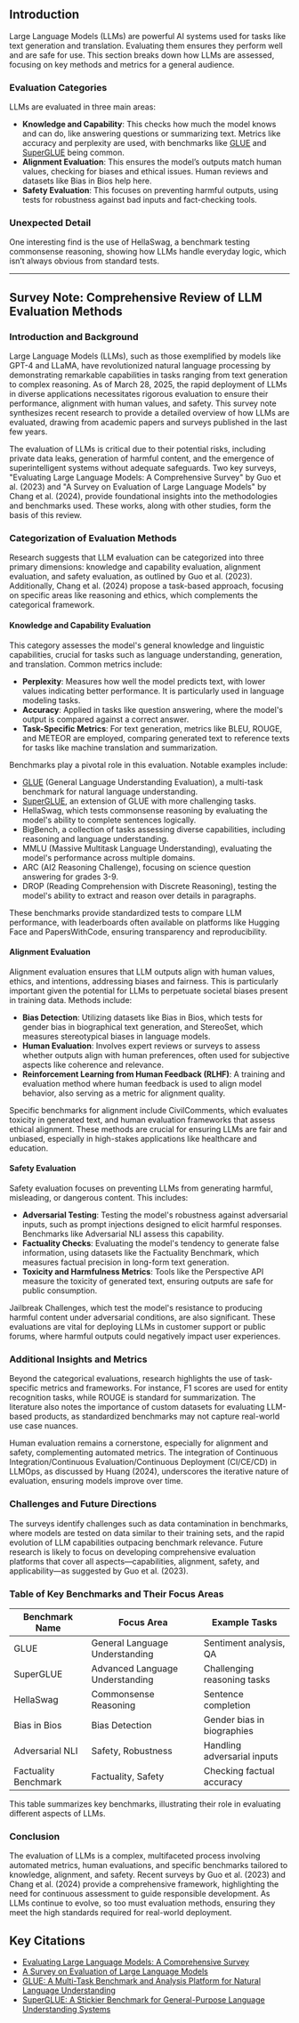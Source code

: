 ## Introduction
Large Language Models (LLMs) are powerful AI systems used for tasks like text generation and translation. Evaluating them ensures they perform well and are safe for use. This section breaks down how LLMs are assessed, focusing on key methods and metrics for a general audience.

### Evaluation Categories
LLMs are evaluated in three main areas:
- **Knowledge and Capability**: This checks how much the model knows and can do, like answering questions or summarizing text. Metrics like accuracy and perplexity are used, with benchmarks like [GLUE](https://arxiv.org/abs/1804.07461) and [SuperGLUE](https://arxiv.org/abs/1905.00537) being common.
- **Alignment Evaluation**: This ensures the model’s outputs match human values, checking for biases and ethical issues. Human reviews and datasets like Bias in Bios help here.
- **Safety Evaluation**: This focuses on preventing harmful outputs, using tests for robustness against bad inputs and fact-checking tools.

### Unexpected Detail
One interesting find is the use of HellaSwag, a benchmark testing commonsense reasoning, showing how LLMs handle everyday logic, which isn’t always obvious from standard tests.

---

## Survey Note: Comprehensive Review of LLM Evaluation Methods

### Introduction and Background
Large Language Models (LLMs), such as those exemplified by models like GPT-4 and LLaMA, have revolutionized natural language processing by demonstrating remarkable capabilities in tasks ranging from text generation to complex reasoning. As of March 28, 2025, the rapid deployment of LLMs in diverse applications necessitates rigorous evaluation to ensure their performance, alignment with human values, and safety. This survey note synthesizes recent research to provide a detailed overview of how LLMs are evaluated, drawing from academic papers and surveys published in the last few years.

The evaluation of LLMs is critical due to their potential risks, including private data leaks, generation of harmful content, and the emergence of superintelligent systems without adequate safeguards. Two key surveys, "Evaluating Large Language Models: A Comprehensive Survey" by Guo et al. (2023) and "A Survey on Evaluation of Large Language Models" by Chang et al. (2024), provide foundational insights into the methodologies and benchmarks used. These works, along with other studies, form the basis of this review.

### Categorization of Evaluation Methods
Research suggests that LLM evaluation can be categorized into three primary dimensions: knowledge and capability evaluation, alignment evaluation, and safety evaluation, as outlined by Guo et al. (2023). Additionally, Chang et al. (2024) propose a task-based approach, focusing on specific areas like reasoning and ethics, which complements the categorical framework.

#### Knowledge and Capability Evaluation
This category assesses the model's general knowledge and linguistic capabilities, crucial for tasks such as language understanding, generation, and translation. Common metrics include:
- **Perplexity**: Measures how well the model predicts text, with lower values indicating better performance. It is particularly used in language modeling tasks.
- **Accuracy**: Applied in tasks like question answering, where the model's output is compared against a correct answer.
- **Task-Specific Metrics**: For text generation, metrics like BLEU, ROUGE, and METEOR are employed, comparing generated text to reference texts for tasks like machine translation and summarization.

Benchmarks play a pivotal role in this evaluation. Notable examples include:
- [GLUE](https://arxiv.org/abs/1804.07461) (General Language Understanding Evaluation), a multi-task benchmark for natural language understanding.
- [SuperGLUE](https://arxiv.org/abs/1905.00537), an extension of GLUE with more challenging tasks.
- HellaSwag, which tests commonsense reasoning by evaluating the model's ability to complete sentences logically.
- BigBench, a collection of tasks assessing diverse capabilities, including reasoning and language understanding.
- MMLU (Massive Multitask Language Understanding), evaluating the model's performance across multiple domains.
- ARC (AI2 Reasoning Challenge), focusing on science question answering for grades 3-9.
- DROP (Reading Comprehension with Discrete Reasoning), testing the model's ability to extract and reason over details in paragraphs.

These benchmarks provide standardized tests to compare LLM performance, with leaderboards often available on platforms like Hugging Face and PapersWithCode, ensuring transparency and reproducibility.

#### Alignment Evaluation
Alignment evaluation ensures that LLM outputs align with human values, ethics, and intentions, addressing biases and fairness. This is particularly important given the potential for LLMs to perpetuate societal biases present in training data. Methods include:
- **Bias Detection**: Utilizing datasets like Bias in Bios, which tests for gender bias in biographical text generation, and StereoSet, which measures stereotypical biases in language models.
- **Human Evaluation**: Involves expert reviews or surveys to assess whether outputs align with human preferences, often used for subjective aspects like coherence and relevance.
- **Reinforcement Learning from Human Feedback (RLHF)**: A training and evaluation method where human feedback is used to align model behavior, also serving as a metric for alignment quality.

Specific benchmarks for alignment include CivilComments, which evaluates toxicity in generated text, and human evaluation frameworks that assess ethical alignment. These methods are crucial for ensuring LLMs are fair and unbiased, especially in high-stakes applications like healthcare and education.

#### Safety Evaluation
Safety evaluation focuses on preventing LLMs from generating harmful, misleading, or dangerous content. This includes:
- **Adversarial Testing**: Testing the model's robustness against adversarial inputs, such as prompt injections designed to elicit harmful responses. Benchmarks like Adversarial NLI assess this capability.
- **Factuality Checks**: Evaluating the model's tendency to generate false information, using datasets like the Factuality Benchmark, which measures factual precision in long-form text generation.
- **Toxicity and Harmfulness Metrics**: Tools like the Perspective API measure the toxicity of generated text, ensuring outputs are safe for public consumption.

Jailbreak Challenges, which test the model's resistance to producing harmful content under adversarial conditions, are also significant. These evaluations are vital for deploying LLMs in customer support or public forums, where harmful outputs could negatively impact user experiences.

### Additional Insights and Metrics
Beyond the categorical evaluations, research highlights the use of task-specific metrics and frameworks. For instance, F1 scores are used for entity recognition tasks, while ROUGE is standard for summarization. The literature also notes the importance of custom datasets for evaluating LLM-based products, as standardized benchmarks may not capture real-world use case nuances.

Human evaluation remains a cornerstone, especially for alignment and safety, complementing automated metrics. The integration of Continuous Integration/Continuous Evaluation/Continuous Deployment (CI/CE/CD) in LLMOps, as discussed by Huang (2024), underscores the iterative nature of evaluation, ensuring models improve over time.

### Challenges and Future Directions
The surveys identify challenges such as data contamination in benchmarks, where models are tested on data similar to their training sets, and the rapid evolution of LLM capabilities outpacing benchmark relevance. Future research is likely to focus on developing comprehensive evaluation platforms that cover all aspects—capabilities, alignment, safety, and applicability—as suggested by Guo et al. (2023).

### Table of Key Benchmarks and Their Focus Areas

| Benchmark Name       | Focus Area                          | Example Tasks                     |
|----------------------|-------------------------------------|-----------------------------------|
| GLUE                 | General Language Understanding       | Sentiment analysis, QA            |
| SuperGLUE            | Advanced Language Understanding     | Challenging reasoning tasks       |
| HellaSwag            | Commonsense Reasoning               | Sentence completion               |
| Bias in Bios         | Bias Detection                      | Gender bias in biographies        |
| Adversarial NLI      | Safety, Robustness                  | Handling adversarial inputs       |
| Factuality Benchmark | Factuality, Safety                  | Checking factual accuracy         |

This table summarizes key benchmarks, illustrating their role in evaluating different aspects of LLMs.

### Conclusion
The evaluation of LLMs is a complex, multifaceted process involving automated metrics, human evaluations, and specific benchmarks tailored to knowledge, alignment, and safety. Recent surveys by Guo et al. (2023) and Chang et al. (2024) provide a comprehensive framework, highlighting the need for continuous assessment to guide responsible development. As LLMs continue to evolve, so too must evaluation methods, ensuring they meet the high standards required for real-world deployment.

## Key Citations
- [Evaluating Large Language Models: A Comprehensive Survey](https://arxiv.org/abs/2310.19736)
- [A Survey on Evaluation of Large Language Models](https://dl.acm.org/doi/10.1145/3641289)
- [GLUE: A Multi-Task Benchmark and Analysis Platform for Natural Language Understanding](https://arxiv.org/abs/1804.07461)
- [SuperGLUE: A Stickier Benchmark for General-Purpose Language Understanding Systems](https://arxiv.org/abs/1905.00537)